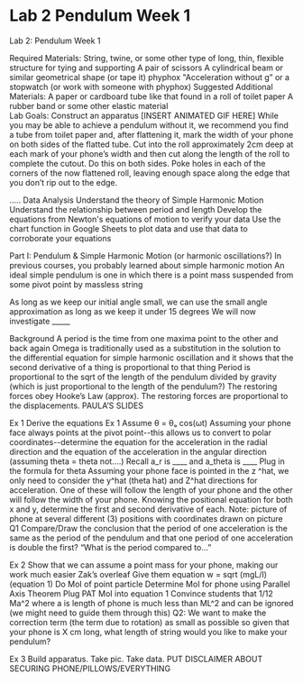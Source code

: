 # Lab 2 Pendulum Week 1

Lab 2: Pendulum Week 1

Required Materials:
String, twine, or some other type of long, thin, flexible structure for tying and supporting
A pair of scissors 
A cylindrical beam or similar geometrical shape (or tape it)
phyphox "Acceleration without g” or a stopwatch (or work with someone with phyphox)
Suggested Additional Materials:
A paper or cardboard tube like that found in a roll of toilet paper
A rubber band or some other elastic material  
Lab Goals:
Construct an apparatus
[INSERT ANIMATED GIF HERE]
While you may be able to achieve a pendulum without it, we recommend you find a tube from toilet paper and, after flattening it, mark the width of your phone on both sides of the flatted tube.
Cut into the roll approximately 2cm deep at each mark of your phone’s width and then cut along the length of the roll to complete the cutout. Do this on both sides.
Poke holes in each of the corners of the now flattened roll, leaving enough space along the edge that you don’t rip out to the edge.


…..
Data Analysis
Understand the theory of Simple Harmonic Motion
Understand the relationship between period and length
Develop the equations from Newton's equations of motion to verify your data
Use the chart function in Google Sheets to plot data and use that data to corroborate your equations






Part I: Pendulum & Simple Harmonic Motion (or harmonic oscillations?)
In previous courses, you probably learned about simple harmonic motion 
An ideal simple pendulum is one in which there is a point mass suspended from some pivot point by massless string

As long as we keep our initial angle small, we can use the small angle approximation as long as we keep it under 15 degrees
We will now investigate _____

Background
A period is the time from one maxima point to the other and back again
Omega is traditionally used as a substitution in the solution to the differential equation for simple harmonic oscillation and it shows that the second derivative of a thing is proportional to that thing
Period is proportional to the sqrt of the length of the pendulum divided by gravity (which is just proportional to the length of the pendulum?)
The restoring forces obey Hooke’s Law (approx). The restoring forces are proportional to the displacements.
PAULA’S SLIDES

Ex 1 Derive the equations
Ex 1
Assume θ = θₒ cos(ωt)
Assuming your phone face always points at the pivot point--this allows us to convert to polar coordinates--determine the equation for the acceleration in the radial direction and the equation of the acceleration in the angular direction (assuming theta = theta not….)
Recall a_r is ____ and a_theta is ____
Plug in the formula for theta
Assuming your phone face is pointed in the z ^hat, we only need to consider the y^hat (theta hat) and Z^hat directions for acceleration. One of these will follow the length of your phone and the other will follow the width of your phone.
Knowing the positional equation for both x and y, determine the first and second derivative of each.
Note: picture of phone at several different (3) positions with coordinates drawn on picture
Q1 Compare/Draw the conclusion that the period of one acceleration is the same as the period of the pendulum and that one period of one acceleration is double the first? “What is the period compared to…”

Ex 2
Show that we can assume a point mass for your phone, making our work much easier
Zak’s overleaf
Give them equation w = sqrt (mgL/I) (equation 1)
Do MoI of point particle
Determine MoI for phone using Parallel Axis Theorem
Plug PAT MoI into equation 1
Convince students that 1/12 Ma^2 where a is length of phone is much less than ML^2 and can be ignored (we might need to guide them through this)
Q2:
We want to make the correction term (the term due to rotation) as small as possible so given that your phone is X cm long, what length of string would you like to make your pendulum?

Ex 3
Build apparatus. Take pic. Take data. 
PUT DISCLAIMER ABOUT SECURING PHONE/PILLOWS/EVERYTHING


